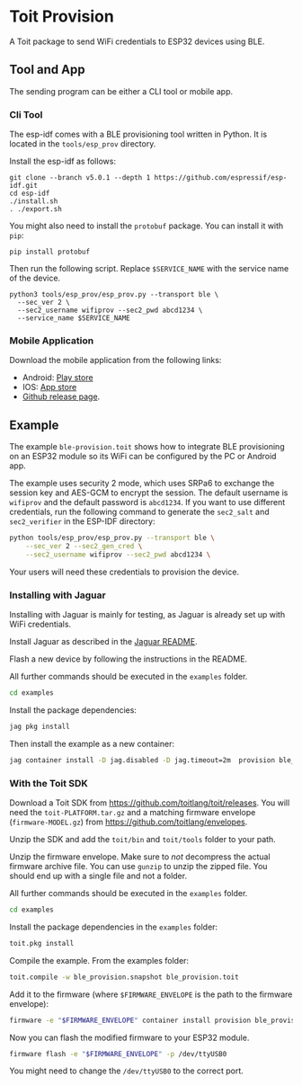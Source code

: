 # Toit Provision

A Toit package to send WiFi credentials to ESP32 devices using BLE.

## Tool and App

The sending program can be either a CLI tool or mobile app.

### Cli Tool

The esp-idf comes with a BLE provisioning tool written in Python. It is
located in the `tools/esp_prov` directory.

Install the esp-idf as follows:
```
git clone --branch v5.0.1 --depth 1 https://github.com/espressif/esp-idf.git
cd esp-idf
./install.sh
. ./export.sh
```

You might also need to install the `protobuf` package. You can install it with `pip`:

```
pip install protobuf
```

Then run the following script. Replace `$SERVICE_NAME` with the service name of the device.

```
python3 tools/esp_prov/esp_prov.py --transport ble \
  --sec_ver 2 \
  --sec2_username wifiprov --sec2_pwd abcd1234 \
  --service_name $SERVICE_NAME
```

### Mobile Application

Download the mobile application from the following links:
* Android: [Play store](https://play.google.com/store/apps/details?id=com.espressif.provble)
* IOS: [App store](https://apps.apple.com/us/app/esp-ble-provisioning/id1473590141)
* [Github release page](https://github.com/espressif/esp-idf-provisioning-android/releases/).

## Example

The example `ble-provision.toit` shows how to integrate BLE provisioning on an
ESP32 module so its WiFi can be configured by the PC or Android app.

The example uses security 2 mode, which uses SRPa6 to exchange the session
key and AES-GCM to encrypt the session. The default username is `wifiprov` and
the default password is `abcd1234`. If you want to use different credentials,
run the following command to generate the `sec2_salt` and `sec2_verifier` in the
ESP-IDF directory:

```sh
python tools/esp_prov/esp_prov.py --transport ble \
    --sec_ver 2 --sec2_gen_cred \
    --sec2_username wifiprov --sec2_pwd abcd1234 \
```

Your users will need these credentials to provision the device.

### Installing with Jaguar

Installing with Jaguar is mainly for testing, as Jaguar is already set up with
WiFi credentials.

Install Jaguar as described in the [Jaguar README](https://github.com/toitlang/jaguar/blob/main/README.md).

Flash a new device by following the instructions in the README.

All further commands should be executed in the `examples` folder.
```sh
cd examples
```

Install the package dependencies:
```sh
jag pkg install
```

Then install the example as a new container:
```sh
jag container install -D jag.disabled -D jag.timeout=2m  provision ble_provision.toit
```

### With the Toit SDK

Download a Toit SDK from https://github.com/toitlang/toit/releases.
You will need the `toit-PLATFORM.tar.gz` and a matching firmware
envelope (`firmware-MODEL.gz`) from https://github.com/toitlang/envelopes.

Unzip the SDK and add the `toit/bin` and `toit/tools` folder to your path.

Unzip the firmware envelope. Make sure to *not* decompress the actual firmware archive file.
You can use `gunzip` to unzip the zipped file. You should end up with a single file and
not a folder.

All further commands should be executed in the `examples` folder.
```sh
cd examples
```

Install the package dependencies in the `examples` folder:

```sh
toit.pkg install
```

Compile the example. From the examples folder:

```sh
toit.compile -w ble_provision.snapshot ble_provision.toit
```

Add it to the firmware (where `$FIRMWARE_ENVELOPE` is the path to the firmware envelope):

```sh
firmware -e "$FIRMWARE_ENVELOPE" container install provision ble_provision.snapshot
```

Now you can flash the modified firmware to your ESP32 module.

```sh
firmware flash -e "$FIRMWARE_ENVELOPE" -p /dev/ttyUSB0
```
You might need to change the `/dev/ttyUSB0` to the correct port.
